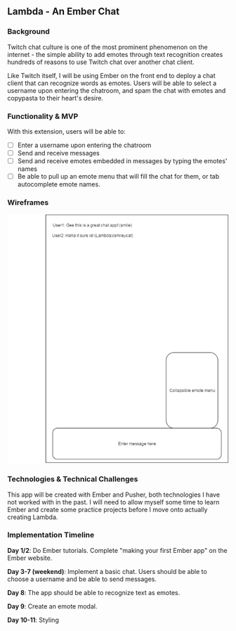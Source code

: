 ## Lambda - An Ember Chat

### Background

Twitch chat culture is one of the most prominent phenomenon on the internet - the simple ability to add emotes through text recognition creates hundreds of reasons to use Twitch chat over another chat client.

Like Twitch itself, I will be using Ember on the front end to deploy a chat client that can recognize words as emotes. Users will be able to select a username upon entering the chatroom, and spam the chat with emotes and copypasta to their heart's desire.

### Functionality & MVP

With this extension, users will be able to:

- [ ] Enter a username upon entering the chatroom
- [ ] Send and receive messages
- [ ] Send and receive emotes embedded in messages by typing the emotes' names
- [ ] Be able to pull up an emote menu that will fill the chat for them, or tab autocomplete emote names.

### Wireframes

![wireframes](https://github.com/txie1993/Lambda/blob/master/Lambda.png?raw=true)

### Technologies & Technical Challenges

This app will be created with Ember and Pusher, both technologies I have not worked with in the past. I will need to allow myself some time to learn Ember and create some practice projects before I move onto actually creating Lambda.

### Implementation Timeline

**Day 1/2**: Do Ember tutorials. Complete "making your first Ember app" on the Ember website.

**Day 3-7 (weekend)**: Implement a basic chat. Users should be able to choose a username and be able to send messages.

**Day 8**: The app should be able to recognize text as emotes.

**Day 9**: Create an emote modal.

**Day 10-11**: Styling
